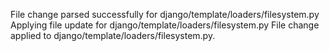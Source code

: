 File change parsed successfully for django/template/loaders/filesystem.py
Applying file update for django/template/loaders/filesystem.py
File change applied to django/template/loaders/filesystem.py.
